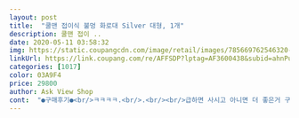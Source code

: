 ```yaml
---
layout: post 
title:  "쿨맨 접이식 불멍 화로대 Silver 대형, 1개" 
description: 쿨맨 접이 ..
date: 2020-05-11 03:58:32 
img: https://static.coupangcdn.com/image/retail/images/785669762546320-0471af1e-a631-4801-9bea-956dbd8c0039.jpg 
linkUrl: https://link.coupang.com/re/AFFSDP?lptag=AF3600438&subid=ahnPublicAsk&pageKey=1335040851&itemId=2360663937&vendorItemId=70097482713&traceid=V0-113-4828dd342363b019 
categories: [1017] 
color: 03A9F4 
price: 29800 
author: Ask View Shop 
cont:  "●구매후기●<br/>ㅋㅋㅋㅋ.<br/>.<br/><br/>급하면 사시고 아니면 더 좋은거 구매하세여 ㅎ<br/>로켓배송이라 급하게 주문했어요 ㅋㅋ<br/>멋내려 산게 아니라 대충 불멍 그리들용이라 크게 신경쓰지인 않아요 ㅋ<br/>사용할만 합니다.<br/><br/>사이즈가 작긴한데<br/>아직 사용은 안해봤지만 아담 하니 딱 제가 원하는 사이즈 입니다.<br/> 여러 인원이 쓸 메인 화로대로 쓰실분들은 좀 더 큰걸로 구매 하는걸 추천합니다 1~2인용 혹은 작은 불멍 화로로 쓰기 좋겠네유 또 다른분 리뷰중 재 받침대 공정이 잘못되어 장착이 불가 하다고 하셨는데 리뷰작성하신분이 엉뚱한곳에 재 받침대를 장착하셨네요... <br/> 제품에는 하자 없습니다.<br/><br/>이틀썼는데 색이 다 변해서 스댕색이 안보입니다<br/>저는 뒤틀림 없었습니다<br/>저렴한가격에 득템했네용<br/>판은 좀 얇은 편이구요~<br/>한번 사용했으나<br/>" 
---
```

